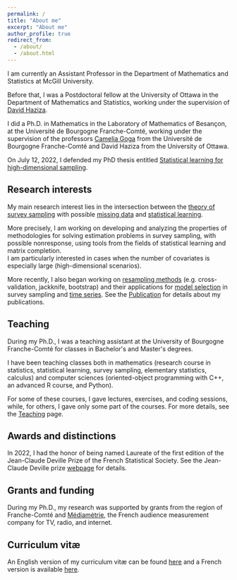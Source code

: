 ```yaml
---
permalink: /
title: "About me"
excerpt: "About me"
author_profile: true
redirect_from: 
  - /about/
  - /about.html
---
```




I am currently an Assistant Professor in the Department of Mathematics and Statistics at McGill University.

Before that, I was a Postdoctoral fellow at the University of Ottawa in the Department of Mathematics and Statistics, working under the supervision of [David Haziza](http://www.davidhaziza.com).

I did a Ph.D. in Mathematics in the Laboratory of Mathematics of Besançon, at the Université de Bourgogne Franche-Comté, working under the supervision of the professors [Camelia Goga](http://goga.perso.math.cnrs.fr) from the Université de Bourgogne Franche-Comté and David Haziza from the University of Ottawa. 

On July 12, 2022, I defended my PhD thesis entitled [Statistical learning for high-dimensional sampling](http://mehdiDagdoug.github.io/files/these.pdf).

## Research interests

My main research interest lies in the intersection between the <ins>theory of survey sampling</ins> with possible <ins>missing data</ins> and <ins>statistical learning</ins>. 

More precisely, I am working on developing and analyzing the properties of methodologies for solving estimation problems in survey sampling, with possible nonresponse, using tools from the fields of statistical learning and matrix completion. \
I am particularly interested in cases when the number of covariates is especially large (high-dimensional scenarios). 

More recently, I also began working on <ins>resampling methods</ins> (e.g. cross-validation, jackknife, bootstrap) and their applications for <ins>model selection</ins> in survey sampling and <ins>time series</ins>. See the [Publication](https://mehdidagdoug.github.io/publications/) for details about my publications.


## Teaching

During my Ph.D., I was a teaching assistant at the University of Bourgogne Franche-Comté for classes in Bachelor's and Master's degrees. 

I have been teaching classes both in mathematics (research course in statistics, statistical learning, survey sampling, elementary statistics, calculus) and computer sciences (oriented-object programming with C++, an advanced R course, and Python). 

For some of these courses, I gave lectures, exercises, and coding sessions, while, for others, I gave only some part of the courses. For more details, see the [Teaching](https://mehdidagdoug.github.io/teaching/) page.

## Awards and distinctions 

In 2022, I had the honor of being named Laureate of the first edition of the Jean-Claude Deville Prize of the French Statistical Society. See the Jean-Claude Deville prize [webpage](https://www.sfds.asso.fr/fr/enquetes_modeles_et_applications/groupe_enquetes_modeles_et_applications/683-bourses_et_prix/) for details.

## Grants and funding

During my Ph.D., my research was supported by grants from the region of Franche-Comté and [Médiamétrie](https://www.mediametrie.fr/en), the French audience measurement company for TV, radio, and internet. 

## Curriculum vitæ
An English version of my curriculum vitæ can be found [here](http://mehdiDagdoug.github.io/files/CV_english.pdf) and a French version is available [here](http://mehdiDagdoug.github.io/files/CV_french.pdf).
